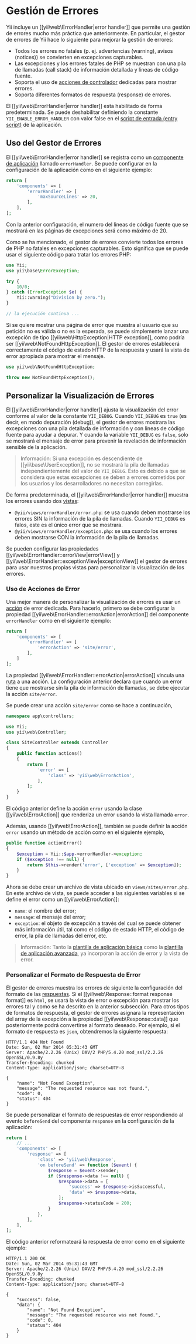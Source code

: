 ﻿Gestión de Errores
==================

Yii incluye un [[yii\web\ErrorHandler|error handler]] que permite una gestión de errores mucho más práctica que 
anteriormente. En particular, el gestor de errores de Yii hace lo siguiente para mejorar la gestión de errores:

* Todos los errores no fatales (p. ej. advertencias (warning), avisos (notices)) se convierten en excepciones 
  capturables.
* Las excepciones y los errores fatales de PHP se muestran con una pila de llamadas (call stack) de información 
  detallada y lineas de código fuente.
* Soporta el uso de [acciones de controlador](structure-controllers.md#actions) dedicadas para mostrar errores.
* Soporta diferentes formatos de respuesta (response) de errores.

El [[yii\web\ErrorHandler|error handler]] esta habilitado de forma predeterminada. Se puede deshabilitar definiendo la 
constante `YII_ENABLE_ERROR_HANDLER` con valor false en el 
[script de entrada (entry script)](structure-entry-scripts.md) de la aplicación.

## Uso del Gestor de Errores <a name="using-error-handler"></a>

El [[yii\web\ErrorHandler|error handler]] se registra como un 
[componente de aplicación](structure-application-components.md) llamado `errorHandler`. Se puede configurar en la 
configuración de la aplicación como en el siguiente ejemplo:

```php
return [
    'components' => [
        'errorHandler' => [
            'maxSourceLines' => 20,
        ],
    ],
];
```

Con la anterior configuración, el numero del lineas de código fuente que se mostrará en las páginas de excepciones 
será como máximo de 20.

Como se ha mencionado, el gestor de errores convierte todos los errores de PHP no fatales en excepciones capturables. 
Esto significa que se puede usar el siguiente código para tratar los errores PHP:

```php
use Yii;
use yii\base\ErrorException;

try {
    10/0;
} catch (ErrorException $e) {
    Yii::warning("Division by zero.");
}

// la ejecución continua ...
```

Si se quiere mostrar una página de error que muestra al usuario que su petición no es válida o no es la esperada, se 
puede simplemente lanzar una excepción de tipo [[yii\web\HttpException|HTTP exception]], como podría ser 
[[yii\web\NotFoundHttpException]]. El gestor de errores establecerá correctamente el código de estado HTTP de la 
respuesta y usará la vista de error apropiada para mostrar el mensaje.

```php
use yii\web\NotFoundHttpException;

throw new NotFoundHttpException();
```

## Personalizar la Visualización de Errores <a name="customizing-error-display"></a>

El [[yii\web\ErrorHandler|error handler]] ajusta la visualización del error conforme al valor de la constante 
`YII_DEBUG`. Cuando `YII_DEBUG` es `true` (es decir, en modo depuración (debug)), el gestor de errores mostrara las 
excepciones con una pila detallada de información y con lineas de código fuente para ayudar a depurar. Y cuando la 
variable `YII_DEBUG` es `false`, solo se mostrará el mensaje de error para prevenir la revelación de información 
sensible de la aplicación.

> Información: Si una excepción es descendiente de [[yii\base\UserException]], no se mostrará la pila de llamadas 
  independientemente del valor de `YII_DEBUG`. Esto es debido a que se considera que estas excepciones se deben a 
  errores cometidos por los usuarios y los desarrolladores no necesitan corregirlas.

De forma predeterminada, el [[yii\web\ErrorHandler|error handler]] muestra los errores usando dos 
[vistas](structure-views.md):

* `@yii/views/errorHandler/error.php`: se usa cuando deben mostrarse los errores SIN la información de la pila de 
  llamadas. Cuando `YII_DEBUG` es falos, este es el único error que se mostrara.
* `@yii/views/errorHandler/exception.php`: se usa cuando los errores deben mostrarse CON la información de la pila de 
  llamadas.

Se pueden configurar las propiedades [[yii\web\ErrorHandler::errorView|errorView]] y 
[[yii\web\ErrorHandler::exceptionView|exceptionView]] el gestor de errores para usar nuestros propias vistas para 
personalizar la visualización de los errores.

### Uso de Acciones de Error <a name="using-error-actions"></a>

Una mejor manera de personalizar la visualización de errores es usar un [acción](structure-controllers.md) de error 
dedicada. Para hacerlo, primero se debe configurar la propiedad [[yii\web\ErrorHandler::errorAction|errorAction]] del 
componente `errorHandler` como en el siguiente ejemplo:

```php
return [
    'components' => [
        'errorHandler' => [
            'errorAction' => 'site/error',
        ],
    ]
];
```

La propiedad [[yii\web\ErrorHandler::errorAction|errorAction]] vincula una [ruta](structure-controllers.md#routes) a 
una acción. La configuración anterior declara que cuando un error tiene que mostrarse sin la pila de información de 
llamadas, se debe ejecutar la acción `site/error`.

Se puede crear una acción `site/error` como se hace a continuación,

```php
namespace app\controllers;

use Yii;
use yii\web\Controller;

class SiteController extends Controller
{
    public function actions()
    {
        return [
            'error' => [
                'class' => 'yii\web\ErrorAction',
            ],
        ];
    }
}
```

El código anterior define la acción `error` usando la clase [[yii\web\ErrorAction]] que renderiza un error usando la 
vista llamada `error`.

Además, usando [[yii\web\ErrorAction]], también se puede definir la acción `error` usando un método de acción como en 
el siguiente ejemplo,

```php
public function actionError()
{
    $exception = Yii::$app->errorHandler->exception;
    if ($exception !== null) {
        return $this->render('error', ['exception' => $exception]);
    }
}
```

Ahora se debe crear un archivo de vista ubicado en `views/sites/error.php`. En este archivo de vista, se puede acceder 
a las siguientes variables si se define el error como un [[yii\web\ErrorAction]]:

* `name`: el nombre del error;
* `message`: el mensaje del error;
* `exception`: el objeto de excepción a través del cual se puede obtener más información útil, tal como el código de 
  estado HTTP, el código de error, la pila de llamadas del error, etc.

> Información: Tanto la [plantilla de aplicación básica](start-installation.md) como la 
  [plantilla de aplicación avanzada](tutorial-advanced-app.md), ya incorporan la acción de error y la vista de error.

### Personalizar el Formato de Respuesta de Error <a name="error-format"></a>

El gestor de errores muestra los errores de siguiente la configuración del formato de las 
[respuestas](runtime-responses.md). Si el [[yii\web\Response::format response format]] es `html`, se usará la vista de 
error o excepción para mostrar los errores tal y como se ha descrito en la anterior subsección. Para otros tipos de 
formatos de respuesta, el gestor de errores asignara la representación del array de la excepción a la propiedad 
[[yii\web\Response::data]] que posteriormente podrá convertirse al formato deseado. Por ejemplo, si el formato de 
respuesta es `json`, obtendremos la siguiente respuesta:

```
HTTP/1.1 404 Not Found
Date: Sun, 02 Mar 2014 05:31:43 GMT
Server: Apache/2.2.26 (Unix) DAV/2 PHP/5.4.20 mod_ssl/2.2.26 OpenSSL/0.9.8y
Transfer-Encoding: chunked
Content-Type: application/json; charset=UTF-8

{
    "name": "Not Found Exception",
    "message": "The requested resource was not found.",
    "code": 0,
    "status": 404
}
```

Se puede personalizar el formato de respuestas de error respondiendo al evento `beforeSend` del componente `response` 
en la configuración de la aplicación:

```php
return [
    // ...
    'components' => [
        'response' => [
            'class' => 'yii\web\Response',
            'on beforeSend' => function ($event) {
                $response = $event->sender;
                if ($response->data !== null) {
                    $response->data = [
                        'success' => $response->isSuccessful,
                        'data' => $response->data,
                    ];
                    $response->statusCode = 200;
                }
            },
        ],
    ],
];
```

El código anterior reformateará la respuesta de error como en el siguiente ejemplo:

```
HTTP/1.1 200 OK
Date: Sun, 02 Mar 2014 05:31:43 GMT
Server: Apache/2.2.26 (Unix) DAV/2 PHP/5.4.20 mod_ssl/2.2.26 OpenSSL/0.9.8y
Transfer-Encoding: chunked
Content-Type: application/json; charset=UTF-8

{
    "success": false,
    "data": {
        "name": "Not Found Exception",
        "message": "The requested resource was not found.",
        "code": 0,
        "status": 404
    }
}
```